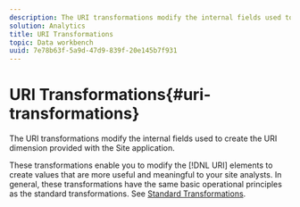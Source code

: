 ```yaml
---
description: The URI transformations modify the internal fields used to create the URI dimension provided with the Site application.
solution: Analytics
title: URI Transformations
topic: Data workbench
uuid: 7e78b63f-5a9d-47d9-839f-20e145b7f931
---
```


# URI Transformations{#uri-transformations}

The URI transformations modify the internal fields used to create the URI dimension provided with the Site application.

 These transformations enable you to modify the [!DNL URI] elements to create values that are more useful and meaningful to your site analysts. In general, these transformations have the same basic operational principles as the standard transformations. See [Standard Transformations](../../../../../home/c-dataset-const-proc/c-data-trans/c-transf-types/c-standard-transf/c-standard-transf.md#concept-25f4bdbf8fe74c4aaeb2fcd226243886). 
